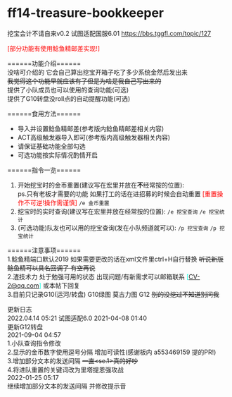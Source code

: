 # ff14-treasure-bookkeeper
挖宝会计不请自来v0.2 试图适配国服6.01
https://bbs.tggfl.com/topic/127


<font color=ff0000>[部分功能有使用鲶鱼精邮差实现!]</font>

======功能介绍======  
没啥可介绍的 它会自己算出挖宝开箱子吃了多少系统金然后发出来  
~~我觉得这个功能早就应该有了但是为啥是我自己写出来的~~  
提供了小队成员也可以使用的查询功能(可选)  
提供了G10转盘没roll点的自动提醒功能(可选)  


======食用方法======  
- 导入并设置鲶鱼精邮差(参考版内鲶鱼精邮差相关内容)  
- ACT高级触发器导入即可(参考版内高级触发器相关内容)  
- 请保证基础功能全部勾选  
- 可选功能按实际情况酌情开启  

======指令一览======  
1. 开始挖宝时的金币重置(建议写在宏里并放在**不**经常按的位置):  
    ps.只有老板才需要的功能 如果打工的话在进招募的时候会自动重置   <font color=ff0000>[重置操作不可逆!操作需谨慎]  </font>
```/e 金币重置```
1. 挖宝时的实时查询(建议写在宏里并放在经常按的位置):
```/e 挖宝查询```
```/e 挖宝统计```
3. (可选功能)队友也可以用的挖宝查询(发在小队频道就可以):
```/p 挖宝查询```
```/p 挖宝统计```

======注意事项======  
1.鲶鱼精端口默认2019 如果需要更改的话在xml文件里ctrl+H自行替换 ~~听说新版鲶鱼精可以具名回调了 有空再说~~  
2.渣技术力 处于勉强可用的状态  出现问题/有新需求可以邮箱联系 <font color=#00ffe1>[CV-2@qq.com]</font> 或本帖下回复  
3.目前只记录G10(运河/转盘) G10绿图 莫古力图 G12  ~~别的没挖过不知道别问我~~  


更新日志  
2022.04.14 05:21
试图适配6.0
2021-04-08 01:40  
更新G12转盘  
2021-09-04 04:57  
1.小队查询指令修改  
2.显示的金币数字使用逗号分隔 增加可读性(感谢板内 a553469159 提的PR!)  
3.增加部分文本的发送间隔 ~~一直<se.1>真的好吵~~  
4.将进队重置的关键词改为里塔提恩强攻战  
2022-01-25 05:17  
继续增加部分文本的发送间隔 并修改提示音  
